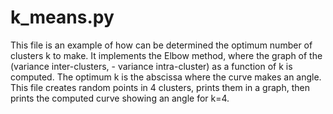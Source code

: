 # k_means.py
This file is an example of how can be determined the optimum number of clusters k to make.
It implements the Elbow method, where the graph of the (variance inter-clusters, - variance intra-cluster) as a function of k is computed.
The optimum k is the abscissa where the curve makes an angle.
This file creates random points in 4 clusters, prints them in a graph, then prints the computed curve showing an angle for k=4.